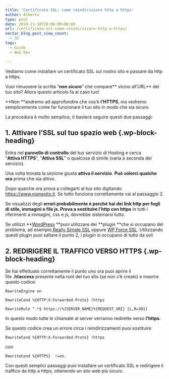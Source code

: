 ```yaml
---
title: 'Certificato SSL: come reindirizzare http a https'
author: Alberto
type: post
date: 2019-11-30T20:06:00+00:00
url: /certificato-ssl-come-reindirizzare-http-a-https/
nectar_blog_post_view_count:
  - 35
tags:
  - Guide
  - Web Dev

---
```

Vediamo come installare un certificato SSL sul nostro sito e passare da http a https.

Vuoi rimuovere la scritta “**non sicuro**” che compare**&nbsp;vicino all’URL**&nbsp;del tuo sito? Allora questo articolo fa al caso tuo!

**Non&nbsp;**andremo ad approfondire che cos’è&nbsp;**l’HTTPS**, ma vedremo semplicemente come far funzionare il tuo sito in modo che sia sicuro.

La procedura è molto semplice, ti basterà seguire questi due passaggi:

## 1. Attivare l’SSL sul tuo spazio web {.wp-block-heading}

Entra nel&nbsp;**pannello di controllo**&nbsp;del tuo servizio di Hosting e cerca “**Attiva&nbsp;HTTPS**“, “**Attiva&nbsp;SSL**” o qualcosa di simile (varia a seconda del servizio).

Una volta trovata la sezione giusta&nbsp;**attiva il servizio**.&nbsp;**Può volerci qualche ora**&nbsp;prima che sia attivo.

Dopo qualche ora prova a collegarti al tuo sito digitando https://www.nomesito.it. Se tutto funziona correttamente vai al passaggio 2.

Se visualizzi degli&nbsp;**errori&nbsp;**probabilmente è perché hai dei link http per fogli di stile, immagini e file js. Prova a**&nbsp;sostituire l’http con https**&nbsp;in tutti i riferimenti a immagini, css e js, dovrebbe sistemarsi tutto.

Se utilizzi&nbsp;**[WordPress][1]&nbsp;**puoi utilizzare dei&nbsp;**plugin&nbsp;**che si occupano del problema, ad esempio<a href="https://it.wordpress.org/plugins/really-simple-ssl/" target="_blank" rel="noreferrer noopener">&nbsp;Really&nbsp;Simple SSL</a>&nbsp;oppure&nbsp;<a href="https://it.wordpress.org/plugins/wp-force-ssl/" target="_blank" rel="noreferrer noopener">WP Force SSL</a>. Utilizzando questi plugin puoi saltare il punto 2, i plugin si occupano di tutto da soli

## 2. REDIRIGERE IL TRAFFICO VERSO HTTPS {.wp-block-heading}

Se hai effettuato correttamente il punto uno ora puoi aprire il file&nbsp;**.htaccess**&nbsp;presente nella root del tuo sito (se non c’è crealo) e inserire questo codice:

<pre class="wp-block-code"><code>RewriteEngine on

RewriteCond %{HTTP:X-Forwarded-Proto} !https

RewriteRule ^.*$ https://%{SERVER_NAME}%{REQUEST_URI} &#91;L,R=301]</code></pre>

In questo modo tutte le chiamate al server verranno redirette verso&nbsp;**l’https**.

Se questo codice crea un errore circa i reindirizzamenti puoi sostituire&nbsp;

<pre class="wp-block-code"><code>RewriteCond %{HTTP:X-Forwarded-Proto} !https</code></pre>

con

<pre class="wp-block-code"><code>RewriteCond %{HTTPS}  !=on.</code></pre>

Con questi semplici passaggi puoi installare un certificato SSL e redirigere il traffico da http a https, ottenendo un sito web più sicuro.

 [1]: https://albertoreineri.it/guide/come-installare-e-personalizzare-un-tema-wordpress-2/